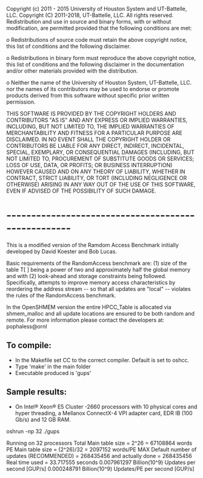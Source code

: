  Copyright (c) 2011 - 2015 University of Houston System and UT-Battelle, LLC.
 Copyright (C) 2011-2018, UT-Battelle, LLC.
  All rights reserved.
  Redistribution and use in source and binary forms, with or without
  modification, are permitted provided that the following conditions
  are met:

  o Redistributions of source code must retain the above copyright notice,
    this list of conditions and the following disclaimer.

  o Redistributions in binary form must reproduce the above copyright
    notice, this list of conditions and the following disclaimer in the
    documentation and/or other materials provided with the distribution.

  o Neither the name of the University of Houston System,
    UT-Battelle, LLC. nor the names of its contributors may be used to
    endorse or promote products derived from this software without specific
    prior written permission.

  THIS SOFTWARE IS PROVIDED BY THE COPYRIGHT HOLDERS AND CONTRIBUTORS
  "AS IS" AND ANY EXPRESS OR IMPLIED WARRANTIES, INCLUDING, BUT NOT
  LIMITED TO, THE IMPLIED WARRANTIES OF MERCHANTABILITY AND FITNESS FOR
  A PARTICULAR PURPOSE ARE DISCLAIMED. IN NO EVENT SHALL THE COPYRIGHT
  HOLDER OR CONTRIBUTORS BE LIABLE FOR ANY DIRECT, INDIRECT, INCIDENTAL,
  SPECIAL, EXEMPLARY, OR CONSEQUENTIAL DAMAGES (INCLUDING, BUT NOT LIMITED
  TO, PROCUREMENT OF SUBSTITUTE GOODS OR SERVICES; LOSS OF USE, DATA, OR
  PROFITS; OR BUSINESS INTERRUPTION) HOWEVER CAUSED AND ON ANY THEORY OF
  LIABILITY, WHETHER IN CONTRACT, STRICT LIABILITY, OR TORT (INCLUDING
  NEGLIGENCE OR OTHERWISE) ARISING IN ANY WAY OUT OF THE USE OF THIS
  SOFTWARE, EVEN IF ADVISED OF THE POSSIBILITY OF SUCH DAMAGE.

# ---------------------------------------------------
This is a modified version of the Ramdom Access Benchmark initially developed 
by David Koester and Bob Lucas.

Basic requirements of the RandomAccess benchmark are:
 (1) size of the table T[ ] being a power of two and approximately half the global memory and with
 (2) look-ahead and storage constraints being followed. Specifically, attempts to improve memory 
 access characteristics by reordering the address stream -- so that all updates are "local" -- 
 violates the rules of the RandomAccess benchmark.

In the OpenSHMEM version the entire HPCC_Table is allocated via shmem_malloc and 
all update locations are ensured to be both random and remote.
For more information please contact the developers at: pophaless@ornl

To compile:
------------
* In the Makefile set CC to the correct compiler. Default is set to oshcc.
* Type 'make' in the main folder
* Executable produced is 'gups'

Sample results:
---------------
* On Intel® Xeon® E5 Cluster -2660 processors with 10 physical cores and hyper threading,
a Mellanox ConnectX-4 VPI adapter card, EDR IB (100 Gb/s) and 12 GB RAM.

oshrun -np 32 ./gups

Running on 32 processors
Total Main table size = 2^26 = 67108864 words
PE Main table size = (2^26)/32  = 2097152 words/PE MAX
Default number of updates (RECOMMENDED) = 268435456	and actually done = 268435456
Real time used = 33.717555 seconds
0.007961297 Billion(10^9) Updates    per second [GUP/s]
0.000248791 Billion(10^9) Updates/PE per second [GUP/s]
